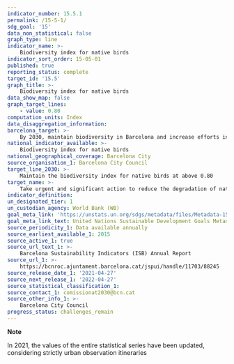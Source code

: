 ```yaml
---
indicator_number: 15.5.1
permalink: /15-5-1/
sdg_goal: '15'
data_non_statistical: false
graph_type: line
indicator_name: >-
    Biodiversity index for native birds
indicator_sort_order: 15-05-01
published: true
reporting_status: complete
target_id: '15.5'
graph_title: >-
    Biodiversity index for native birds
data_show_map: false
graph_target_lines:
    - value: 0.80
computation_units: Index
data_disaggregation_information:
barcelona_target: >-
    By 2030, maintain biodiversity in Barcelona and increase efforts in the struggle to preserve the biodiversity of the planet
national_indicator_available: >-
    Biodiversity index for native birds
national_geographical_coverage: Barcelona City
source_organisation_1: Barcelona City Council
target_line_2030: >-
    Maintain the biodiversity index for native birds at above 0.80
target_name: >-
    Take urgent and significant action to reduce the degradation of natural habitats, halt the loss of biodiversity and, by 2020, protect and prevent the extinction of threatened species
indicator_definition:
un_designated_tier: 1
un_custodian_agency: World Bank (WB)
goal_meta_link: 'https://unstats.un.org/sdgs/metadata/files/Metadata-15-05-01.pdf'
goal_meta_link_text: United Nations Sustainable Development Goals Metadata (pdf 894kB)
source_periodicity_1: Data available annually
source_earliest_available_1: 2015
source_active_1: true
source_url_text_1: >-
    Barcelona Sustainability Indicators (ISB) Annual Report
source_url_1: >-
    https://bcnroc.ajuntament.barcelona.cat/jspui/handle/11703/88245
source_release_date_1: '2021-04-27'
source_next_release_1: '2022-04-27'
source_statistical_classification_1: 
source_contact_1: comissionat2030@bcn.cat
source_other_info_1: >-
    Barcelona City Council
progress_status: challenges_remain
---
```

**Note**

In 2021, the values of the entire statistical series have been updated, considering strictly urban observation itineraries
